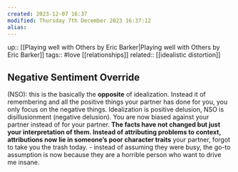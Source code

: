 ```yaml
---
created: 2023-12-07 16:37
modified: Thursday 7th December 2023 16:37:12
alias:
---
```

up::  [[Playing well with Others by Eric Barker|Playing well with Others by Eric Barker]]
tags:: #love [[relationships]]
related:: [[idealistic distortion]]

## Negative Sentiment Override

(NSO): this is the basically the **opposite** of idealization. Instead it of remembering and all the positive things your partner has done for you, you only focus on the negative things.
Idealization is positive delusion, NSO is disillusionment (negative delusion). You are now biased against your partner instead of for your partner. **The facts have not changed but just your interpretation of them. Instead of attributing problems to context, attributions now lie in someone’s poor character traits**
	your partner, forgot to take you the trash today.
		- instead of assuming they were busy, the go-to assumption is now because they are a horrible person who want to drive me insane.
